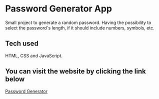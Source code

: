 # Password Generator App

Small project to generate a random password. Having the possibility to select the password´s length, if it should include numbers, symbols, etc.

## Tech used

HTML, CSS and JavaScript.

## You can visit the website by clicking the link below

[Password Generator](https://simoncriado.github.io/password-generator/)

